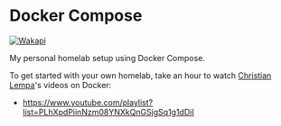 # Docker Compose

[![Wakapi](https://wakapi.dev/api/badge/NatoBoram/interval:any/project:docker-compose)](https://wakapi.dev/summary?interval=any&project=docker-compose)

My personal homelab setup using Docker Compose.

To get started with your own homelab, take an hour to watch [Christian Lempa](https://youtube.com/@christianlempa)'s videos on Docker:

- <https://www.youtube.com/playlist?list=PLhXpdPiinNzm08YNXkQnGSjgSq1g1dDiI>
